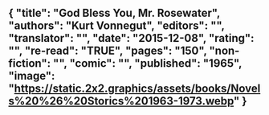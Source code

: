 {
 "title": "God Bless You, Mr. Rosewater",
 "authors": "Kurt Vonnegut",
 "editors": "",
 "translator": "",
 "date": "2015-12-08",
 "rating": "",
 "re-read": "TRUE",
 "pages": "150",
 "non-fiction": "",
 "comic": "",
 "published": "1965",
 "image": "https://static.2x2.graphics/assets/books/Novels%20%26%20Storics%201963-1973.webp"
}
---
